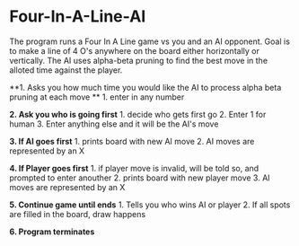 # Four-In-A-Line-AI

The program runs a Four In A Line game vs you and an AI opponent. Goal is to make a line of 4 O's anywhere on the board either horizontally or vertically. The AI uses alpha-beta pruning to find the best move in the alloted time against the player.

**1. Asks you how much time you would like the AI to process alpha beta pruning at each move **
    1. enter in any number

**2. Ask you who is going first**
    1. decide who gets first go
	  2. Enter 1 for human
	  3. Enter anything else and it will be the AI's move 

**3. If AI goes first**
	  1. prints board with new AI move
	  2. AI moves are represented by an X

**4. If Player goes first**
	  1. if player move is invalid, will be told so, and prompted to enter anouther
	  2. prints board with new player move
	  3. AI moves are represented by an X

**5. Continue game until ends**
	  1. Tells you who wins AI or player 
	  2. If all spots are filled in the board, draw happens

**6. Program terminates**
